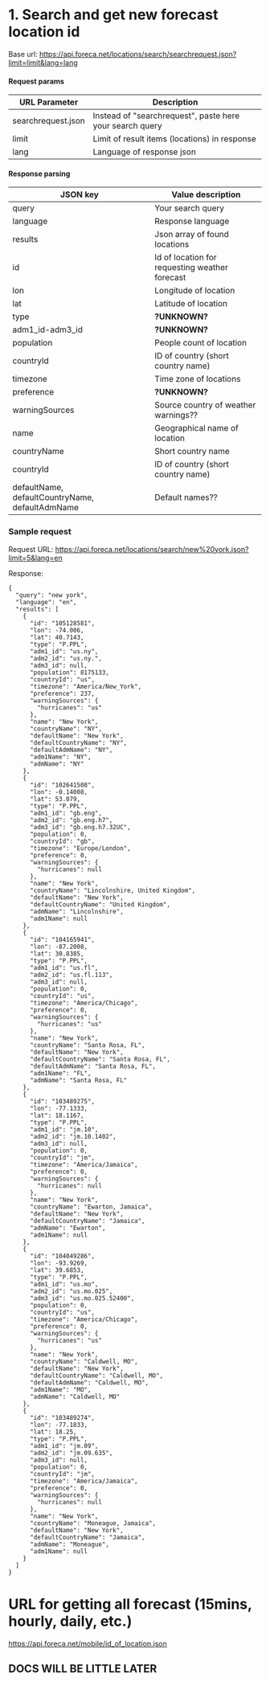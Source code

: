 # 1. Search and get new forecast location id
Base url: https://api.foreca.net/locations/search/searchrequest.json?limit=limit&lang=lang

#### Request params
| URL Parameter       | Description                                               |
| ------------------- | --------------------------------------------------------- |
| searchrequest.json  | Instead of "searchrequest", paste here your search query  |
| limit               | Limit of result items (locations) in response             |
| lang                | Language of response json                                 |

#### Response parsing
| JSON key            | Value description                                          |
| ------------------- | --------------------------------------------------------- |
| query               | Your search query                                         |
| language            | Response language                                         |
| results             | Json array of found locations                             |
| id                  | Id of location for requesting weather forecast            |
| lon                 | Longitude of location                                     |
| lat                 | Latitude of location                                      |
| type                | **?UNKNOWN?**                                             |
| adm1_id-adm3_id     | **?UNKNOWN?**                                             |
| population          | People count of location                                  |
| countryId           | ID of country (short country name)                        |
| timezone            | Time zone of locations                                    |
| preference          | **?UNKNOWN?**                                             |
| warningSources      | Source country of weather warnings??                      |
| name                | Geographical name of location                             |
| countryName         | Short country name                                        |
| countryId           | ID of country (short country name)                        |
| defaultName, defaultCountryName, defaultAdmName | Default names??               |


### Sample request
Request URL: https://api.foreca.net/locations/search/new%20york.json?limit=5&lang=en

Response: 
```
{
  "query": "new york",
  "language": "en",
  "results": [
    {
      "id": "105128581",
      "lon": -74.006,
      "lat": 40.7143,
      "type": "P.PPL",
      "adm1_id": "us.ny",
      "adm2_id": "us.ny.",
      "adm3_id": null,
      "population": 8175133,
      "countryId": "us",
      "timezone": "America/New_York",
      "preference": 237,
      "warningSources": {
        "hurricanes": "us"
      },
      "name": "New York",
      "countryName": "NY",
      "defaultName": "New York",
      "defaultCountryName": "NY",
      "defaultAdmName": "NY",
      "adm1Name": "NY",
      "admName": "NY"
    },
    {
      "id": "102641508",
      "lon": -0.14008,
      "lat": 53.079,
      "type": "P.PPL",
      "adm1_id": "gb.eng",
      "adm2_id": "gb.eng.h7",
      "adm3_id": "gb.eng.h7.32UC",
      "population": 0,
      "countryId": "gb",
      "timezone": "Europe/London",
      "preference": 0,
      "warningSources": {
        "hurricanes": null
      },
      "name": "New York",
      "countryName": "Lincolnshire, United Kingdom",
      "defaultName": "New York",
      "defaultCountryName": "United Kingdom",
      "admName": "Lincolnshire",
      "adm1Name": null
    },
    {
      "id": "104165941",
      "lon": -87.2008,
      "lat": 30.8385,
      "type": "P.PPL",
      "adm1_id": "us.fl",
      "adm2_id": "us.fl.113",
      "adm3_id": null,
      "population": 0,
      "countryId": "us",
      "timezone": "America/Chicago",
      "preference": 0,
      "warningSources": {
        "hurricanes": "us"
      },
      "name": "New York",
      "countryName": "Santa Rosa, FL",
      "defaultName": "New York",
      "defaultCountryName": "Santa Rosa, FL",
      "defaultAdmName": "Santa Rosa, FL",
      "adm1Name": "FL",
      "admName": "Santa Rosa, FL"
    },
    {
      "id": "103489275",
      "lon": -77.1333,
      "lat": 18.1167,
      "type": "P.PPL",
      "adm1_id": "jm.10",
      "adm2_id": "jm.10.1402",
      "adm3_id": null,
      "population": 0,
      "countryId": "jm",
      "timezone": "America/Jamaica",
      "preference": 0,
      "warningSources": {
        "hurricanes": null
      },
      "name": "New York",
      "countryName": "Ewarton, Jamaica",
      "defaultName": "New York",
      "defaultCountryName": "Jamaica",
      "admName": "Ewarton",
      "adm1Name": null
    },
    {
      "id": "104049286",
      "lon": -93.9269,
      "lat": 39.6853,
      "type": "P.PPL",
      "adm1_id": "us.mo",
      "adm2_id": "us.mo.025",
      "adm3_id": "us.mo.025.52400",
      "population": 0,
      "countryId": "us",
      "timezone": "America/Chicago",
      "preference": 0,
      "warningSources": {
        "hurricanes": "us"
      },
      "name": "New York",
      "countryName": "Caldwell, MO",
      "defaultName": "New York",
      "defaultCountryName": "Caldwell, MO",
      "defaultAdmName": "Caldwell, MO",
      "adm1Name": "MO",
      "admName": "Caldwell, MO"
    },
    {
      "id": "103489274",
      "lon": -77.1833,
      "lat": 18.25,
      "type": "P.PPL",
      "adm1_id": "jm.09",
      "adm2_id": "jm.09.635",
      "adm3_id": null,
      "population": 0,
      "countryId": "jm",
      "timezone": "America/Jamaica",
      "preference": 0,
      "warningSources": {
        "hurricanes": null
      },
      "name": "New York",
      "countryName": "Moneague, Jamaica",
      "defaultName": "New York",
      "defaultCountryName": "Jamaica",
      "admName": "Moneague",
      "adm1Name": null
    }
  ]
}
```

# URL for getting all forecast (15mins, hourly, daily, etc.)
https://api.foreca.net/mobile/id_of_location.json

## DOCS WILL BE LITTLE LATER
